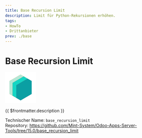 ```yaml
---
title: Base Recursion Limit
description: Limit für Python-Rekursionen erhöhen.
tags:
- HowTo
- Drittanbieter
prev: ./base
---
```

# Base Recursion Limit
![icon_oms_box](attachments/icons_odoo_mint_system.png)

{{ $frontmatter.description }}

Technischer Name: `base_recursion_limit`\
Repository: <https://github.com/Mint-System/Odoo-Apps-Server-Tools/tree/15.0/base_recursion_limit>
